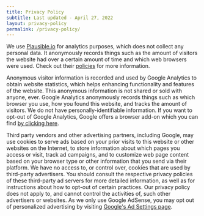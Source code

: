 ```yaml
---
title: Privacy Policy
subtitle: Last updated - April 27, 2022
layout: privacy-policy
permalink: /privacy-policy/
---
```


<p>We use <a href="https://plausible.io/" target="_blank" rel="noopener">Plausible.io</a> for analytics purposes, which does not collect any personal data. It anonymously records things such as the amount of visitors the website had over a certain amount of time and which web browsers were used. Check out their <a href="https://plausible.io/data-policy" target="_blank" rel="noopener">policies</a> for more information.</p>

<p>Anonymous visitor information is recorded and used by Google Analytics to obtain website statistics, which helps enhancing functionality and features of the website. This anonymous information is not shared or sold with anyone, ever. Google Analytics anonymously records things such as which browser you use, how you found this website, and tracks the amount of visitors. We do not have personally-identifiable information. If you want to opt-out of Google Analytics, Google offers a browser add-on which you can find <a href="https://tools.google.com/dlpage/gaoptout" target="_blank" rel="noopener">by clicking here</a>.</p>

<p>Third party vendors and other advertising partners, including Google, may use cookies to serve ads based on your prior visits to this website or other websites on the Internet, to store information about which pages you access or visit, track ad campaigns, and to customize web page content based on your browser type or other information that you send via their platform. We have no access to, or control over, cookies that are used by third-party advertisers. You should consult the respective privacy policies of these third-party ad servers for more detailed information, as well as for instructions about how to opt-out of certain practices. Our privacy policy does not apply to, and cannot control the activities of, such other advertisers or websites. As we only use Google AdSense, you may opt out of personalized advertising by visiting <a href="https://www.google.com/settings/ads" target="_blank" rel="noopener">Google's Ad Settings page</a>.</p>